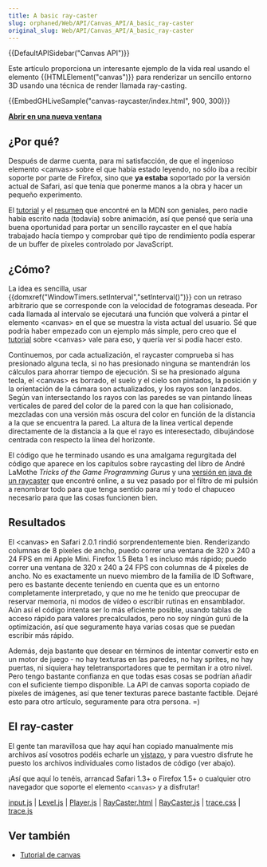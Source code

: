 ```yaml
---
title: A basic ray-caster
slug: orphaned/Web/API/Canvas_API/A_basic_ray-caster
original_slug: Web/API/Canvas_API/A_basic_ray-caster
---
```


{{DefaultAPISidebar("Canvas API")}}

Este artículo proporciona un interesante ejemplo de la vida real usando el elemento {{HTMLElement("canvas")}} para renderizar un sencillo entorno 3D usando una técnica de render llamada ray-casting.

{{EmbedGHLiveSample("canvas-raycaster/index.html", 900, 300)}}

**[Abrir en una nueva ventana](http://mdn.github.io/canvas-raycaster/)**

## ¿Por qué?

Después de darme cuenta, para mi satisfacción, de que el ingenioso elemento \<canvas> sobre el que había estado leyendo, no sólo iba a recibir soporte por parte de Firefox, sino que **ya estaba** soportado por la versión actual de Safari, así que tenía que ponerme manos a la obra y hacer un pequeño experimento.

El [tutorial](/es/docs/Canvas_tutorial) y el [resumen](/es/docs/Web/API/Canvas_API) que encontré en la MDN son geniales, pero nadie había escrito nada (todavía) sobre animación, así que pensé que sería una buena oportunidad para portar un sencillo raycaster en el que había trabajado hacía tiempo y comprobar qué tipo de rendimiento podía esperar de un buffer de pixeles controlado por JavaScript.

## ¿Cómo?

La idea es sencilla, usar {{domxref("WindowTimers.setInterval","setInterval()")}} con un retraso arbitrario que se corresponde con la velocidad de fotogramas deseada. Por cada llamada al intervalo se ejecutará una función que volverá a pintar el elemento \<canvas> en el que se muestra la vista actual del usuario. Sé que podría haber empezado con un ejemplo más simple, pero creo que el [tutorial](/es/docs/Web/API/Canvas_API/Tutorial/Basic_animations) sobre \<canvas> vale para eso, y quería ver si podía hacer esto.

Continuemos, por cada actualización, el raycaster comprueba si has presionado alguna tecla, si no has presionado ninguna se mantendrán los cálculos para ahorrar tiempo de ejecución. Si se ha presionado alguna tecla, el \<canvas> es borrado, el suelo y el cielo son pintados, la posición y la orientación de la cámara son actualizados, y los rayos son lanzados. Según van intersectando los rayos con las paredes se van pintando líneas verticales de pared del color de la pared con la que han colisionado, mezcladas con una versión más oscura del color en función de la distancia a la que se encuentra la pared. La altura de la línea vertical depende directamente de la distancia a la que el rayo es interesectado, dibujándose centrada con respecto la línea del horizonte.

El código que he terminado usando es una amalgama regurgitada del código que aparece en los capítulos sobre raycasting del libro de André LaMothe _Tricks of the Game Programming Gurus_ y una [versión en java de un raycaster](http://www.shinelife.co.uk/java-maze/) que encontré online, a su vez pasado por el filtro de mi pulsión a renombrar todo para que tenga sentido para mí y todo el chapuceo necesario para que las cosas funcionen bien.

## Resultados

El \<canvas> en Safari 2.0.1 rindió sorprendentemente bien. Renderizando columnas de 8 pixeles de ancho, puedo correr una ventana de 320 x 240 a 24 FPS en mi Apple Mini. Firefox 1.5 Beta 1 es incluso más rápido; puedo correr una ventana de 320 x 240 a 24 FPS con columnas de 4 píxeles de ancho. No es exactamente un nuevo miembro de la familia de ID Software, pero es bastante decente teniendo en cuenta que es un entorno completamente interpretado, y que no me he tenido que preocupar de reservar memoria, ni modos de vídeo o escribir rutinas en ensamblador. Aún así el código intenta ser lo más eficiente posible, usando tablas de acceso rápido para valores precalculados, pero no soy ningún gurú de la optimización, así que seguramente haya varias cosas que se puedan escribir más rápido.

Además, deja bastante que desear en términos de intentar convertir esto en un motor de juego - no hay texturas en las paredes, no hay sprites, no hay puertas, ni siquiera hay teletransportadores que te permitan ir a otro nivel. Pero tengo bastante confianza en que todas esas cosas se podrían añadir con el suficiente tiempo disponible. La API de canvas soporta copiado de píxeles de imágenes, así que tener texturas parece bastante factible. Dejaré esto para otro artículo, seguramente para otra persona. =)

## El ray-caster

El gente tan maravillosa que hay aquí han copiado manualmente mis archivos así vosotros podéis echarle un [vistazo](http://mdn.github.io/canvas-raycaster/), y para vuestro disfrute he puesto los archivos individuales como listados de código (ver abajo).

¡Así que aquí lo tenéis, arrancad Safari 1.3+ o Firefox 1.5+ o cualquier otro navegador que soporte el elemento `<canvas>` y a disfrutar!

[input.js](https://github.com/mdn/canvas-raycaster/blob/master/input.js) | [Level.js](https://github.com/mdn/canvas-raycaster/blob/master/Level.js) | [Player.js](https://github.com/mdn/canvas-raycaster/blob/master/Player.js) | [RayCaster.html](https://github.com/mdn/canvas-raycaster/blob/master/index.html) | [RayCaster.js](https://github.com/mdn/canvas-raycaster/blob/master/RayCaster.js) | [trace.css](https://github.com/mdn/canvas-raycaster/blob/master/trace.css) | [trace.js](https://github.com/mdn/canvas-raycaster/blob/master/trace.js)

## Ver también

- [Tutorial de canvas](/es/docs/Web/API/Canvas_API/Tutorial)
